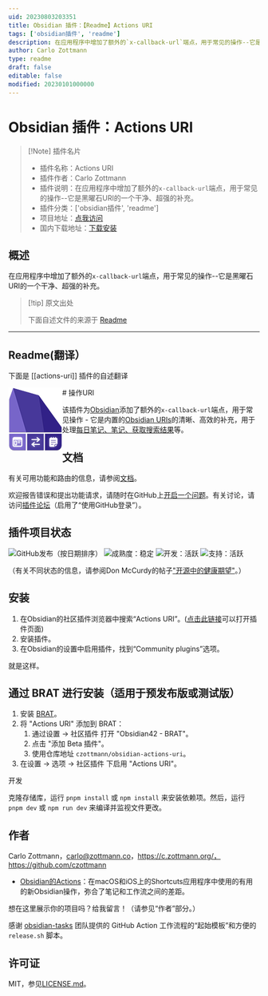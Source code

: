 ```yaml
---
uid: 20230803203351
title: Obsidian 插件：【Readme】Actions URI
tags: ['obsidian插件', 'readme']
description: 在应用程序中增加了额外的`x-callback-url`端点，用于常见的操作--它是黑曜石URI的一个干净、超强的补充。
author: Carlo Zottmann
type: readme
draft: false
editable: false
modified: 20230101000000
---
```


# Obsidian 插件：Actions URI

> [!Note] 插件名片
> - 插件名称：Actions URI
> - 插件作者：Carlo Zottmann
> - 插件说明：在应用程序中增加了额外的`x-callback-url`端点，用于常见的操作--它是黑曜石URI的一个干净、超强的补充。
> - 插件分类：['obsidian插件', 'readme']
> - 项目地址：[点我访问](https://github.com/czottmann/obsidian-actions-uri)
> - 国内下载地址：[下载安装](https://pkmer.cn/products/plugin/pluginMarket/?actions-uri)

## 概述

在应用程序中增加了额外的`x-callback-url`端点，用于常见的操作--它是黑曜石URI的一个干净、超强的补充。



> [!tip] 原文出处
> 
>下面自述文件的来源于 [Readme](https://ghproxy.net/https://raw.githubusercontent.com/czottmann/obsidian-actions-uri/main/README.md)
> 

---

## Readme(翻译）

下面是 [[actions-uri]] 插件的自述翻译


<img src="https://raw.githubusercontent.com/czottmann/obsidian-actions-uri/main/readme-assets/actions-uri-128.png" align="left" alt="插件标志物：一个应用程序图标，一个双向通信图标，一个笔记图标">
# 操作URI

该插件为[Obsidian](https://obsidian.md)添加了额外的`x-callback-url`端点，用于常见操作 - 它是内置的[Obsidian URIs](https://help.obsidian.md/Advanced+topics/Using+obsidian+URI#Using+Obsidian+URIs)的清晰、高效的补充，用于处理[每日笔记、笔记、获取搜索结果](https://czottmann.github.io/obsidian-actions-uri/routes/)等。

## 文档

有关可用功能和路由的信息，请参阅[文档](https://czottmann.github.io/obsidian-actions-uri/)。

欢迎报告错误和提出功能请求，请随时在GitHub上[开启一个问题](https://github.com/czottmann/obsidian-actions-uri/issues)。有关讨论，请访问[插件论坛](https://forum.actions.work/c/obsidian-actions-uri/6)（启用了“使用GitHub登录”）。

## 插件项目状态

![GitHub发布（按日期排序）](https://img.shields.io/github/v/release/czottmann/obsidian-actions-uri?label=current+release&color=09f)
![成熟度：稳定](https://img.shields.io/badge/maturity-stable-09f)
![开发：活跃](https://img.shields.io/badge/development-active-09f)
![支持：活跃](https://img.shields.io/badge/support-active-09f)

（有关不同状态的信息，请参阅Don McCurdy的帖子["开源中的健康期望"](https://www.donmccurdy.com/2023/07/03/expectations-in-open-source/)。）

## 安装

1. 在Obsidian的社区插件浏览器中搜索“Actions URI”。([点击此链接](https://obsidian.md/plugins?id=zottmann)可以打开插件页面)
2. 安装插件。
3. 在Obsidian的设置中启用插件，找到“Community plugins”选项。

就是这样。

## 通过 BRAT 进行安装（适用于预发布版或测试版）

1. 安装 [BRAT](https://github.com/TfTHacker/obsidian42-brat)。
2. 将 "Actions URI" 添加到 BRAT：
    1. 通过设置 → 社区插件 打开 "Obsidian42 - BRAT"。
    2. 点击 "添加 Beta 插件"。
    3. 使用仓库地址 `czottmann/obsidian-actions-uri`。
3. 在设置 → 选项 → 社区插件 下启用 "Actions URI"。

开发

克隆存储库，运行 `pnpm install` 或 `npm install` 来安装依赖项。然后，运行 `pnpm dev` 或 `npm run dev` 来编译并监视文件更改。

## 作者

Carlo Zottmann，<carlo@zottmann.co>，https://c.zottmann.org/，https://github.com/czottmann

- [Obsidian的Actions](https://obsidian.actions.work/)：在macOS和iOS上的Shortcuts应用程序中使用的有用的新Obsidian操作，弥合了笔记和工作流之间的差距。

想在这里展示你的项目吗？给我留言！（请参见“作者”部分。）

感谢 [obsidian-tasks](https://github.com/obsidian-tasks-group/obsidian-tasks) 团队提供的 GitHub Action 工作流程的“起始模板”和方便的 `release.sh` 脚本。

## 许可证

MIT，参见[LICENSE.md](LICENSE.md)。



